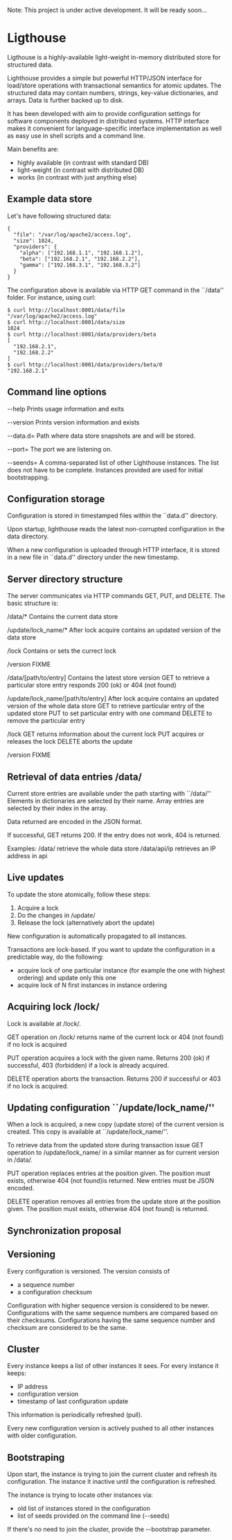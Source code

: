

Note: This project is under active development. It will be ready soon...


Ligthouse
=========

Ligthouse is a highly-available light-weight in-memory distributed store for
structured data.

Lighthouse provides a simple but powerful HTTP/JSON interface for load/store
operations with transactional semantics for atomic updates. The structured data
may contain numbers, strings, key-value dictionaries, and arrays. Data is
further backed up to disk.

It has been developed with aim to provide configuration settings for software
components deployed in distributed systems. HTTP interface makes it convenient
for language-specific interface implementation as well as easy use in shell
scripts and a command line.

Main benefits are:

- highly available (in contrast with standard DB)
- light-weight (in contrast with distributed DB)
- works (in contrast with just anything else)


Example data store
------------------

Let's have following structured data:

    {
      "file": "/var/log/apache2/access.log",
      "size": 1024,
      "providers": {
    	"alpha": ["192.168.1.1", "192.168.1.2"],
    	"beta": ["192.168.2.1", "192.168.2.2"],
    	"gamma": ["192.168.3.1", "192.168.3.2"]
      }
    }

The configuration above is available via HTTP GET command in the ``/data''
folder. For instance, using curl:

    $ curl http://localhost:8001/data/file
    "/var/log/apache2/access.log"
    $ curl http://localhost:8001/data/size
    1024
    $ curl http://localhost:8001/data/providers/beta
    [
      "192.168.2.1", 
      "192.168.2.2"
    ]
    $ curl http://localhost:8001/data/providers/beta/0
    "192.168.2.1"


Command line options
--------------------

--help
  Prints usage information and exits

--version
  Prints version information and exists

--data.d=
   Path where data store snapshots are and will be stored.

--port=
   The port we are listening on.

--seends=
   A comma-separated list of other Lighthouse instances. The list does not have
   to be complete. Instances provided are used for initial bootstrapping.


Configuration storage
---------------------

Configuration is stored in timestamped files within the ``data.d'' directory.

Upon startup, lighthouse reads the latest non-corrupted configuration in the
data directory.

When a new configuration is uploaded through HTTP interface, it is stored in
a new file in ``data.d'' directory under the new timestamp.


Server directory structure
--------------------------

The server communicates via HTTP commands GET, PUT, and DELETE. The basic
structure is:

/data/*
	Contains the current data store

/update/lock_name/*
	After lock acquire contains an updated version of the data store

/lock
	Contains or sets the currect lock

/version
FIXME

/data/[path/to/entry]
	Contains the latest store version
	GET to retrieve a particular store entry
	responds 200 (ok) or 404 (not found)

/update/lock_name/[path/to/entry]
	After lock acquire contains an updated version of the whole data store
	GET to retrieve particular entry of the updated store
	PUT to set particular entry with one command
	DELETE to remove the particular entry

/lock
	GET returns information about the current lock
	PUT acquires or releases the lock
	DELETE aborts the update

/version
FIXME


Retrieval of data entries /data/
--------------------------------

Current store entries are available under the path starting with ``/data/''
Elements in dictionaries are selected by their name. Array entries are selected
by their index in the array.

Data returned are encoded in the JSON format.

If successful, GET returns 200. If the entry does not work, 404 is returned.

Examples:
/data/
	retrieve the whole data store
/data/api/ip
	retrieves an IP address in api


Live updates
------------

To update the store atomically, follow these steps:

1. Acquire a lock
2. Do the changes in /update/
3. Release the lock (alternatively abort the update)

New configuration is automatically propagated to all instances.

Transactions are lock-based. If you want to update the configuration in a
predictable way, do the following:

- acquire lock of one particular instance (for example the one with highest ordering) and update only this one
- acquire lock of N first instances in instance ordering


Acquiring lock /lock/
---------------------

Lock is available at /lock/.

GET operation on /lock/ returns name of the current lock or 404 (not found) if
no lock is acquired

PUT operation acquires a lock with the given name. Returns 200 (ok) if
successful, 403 (forbidden) if a lock is already acquired.

DELETE operation aborts the transaction. Returns 200 if successful or 403 if no
lock is acquired.


Updating configuration ``/update/lock_name/''
-----------------------------------------

When a lock is acquired, a new copy (update store) of the current version is
created. This copy is available at ``/update/lock_name/''.

To retrieve data from the updated store during transaction issue GET operation
to /update/lock_name/ in a similar manner as for current version in /data/.

PUT operation replaces entries at the position given. The position must exists,
otherwise 404 (not found)is returned. New entries must be JSON encoded.

DELETE operation removes all entries from the update store at the position
given. The position must exists, otherwise 404 (not found) is returned.


Synchronization proposal
------------------------


Versioning
----------

Every configuration is versioned. The version consists of

- a sequence number
- a configuration checksum

Configuration with higher sequence version is considered to be newer.
Configurations with the same sequence numbers are compared based on their
checksums. Configurations having the same sequence number and checksum are
considered to be the same.


Cluster
-------

Every instance keeps a list of other instances it sees. For every instance it keeps:

- IP address
- configuration version
- timestamp of last configuration update

This information is periodically refreshed (pull).

Every new configuration version is actively pushed to all other instances with
older configuration.

Bootstraping
------------

Upon start, the instance is trying to join the current cluster and refresh its
configuration. The instance it inactive until the configuration is refreshed.

The instance is trying to locate other instances via:

- old list of instances stored in the configuration
- list of seeds provided on the command line (--seeds)

If there's no need to join the cluster, provide the --bootstrap parameter.

